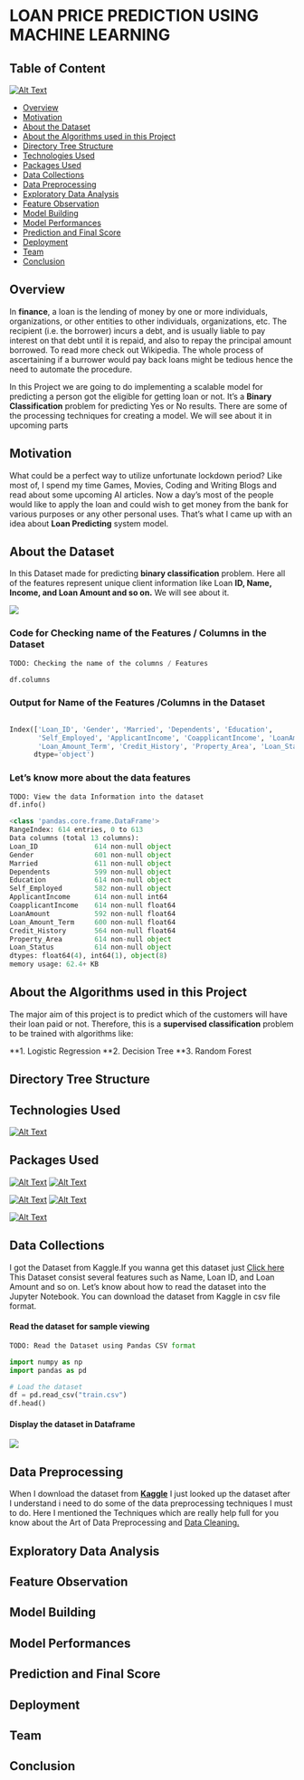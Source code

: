 # LOAN PRICE PREDICTION USING MACHINE LEARNING #
## Table of Content ##

[![Alt Text](Images/1.png)](https://medium.com/@Nivitus./loan-price-prediction-using-machine-learning-b585aafa3e7)

- [Overview](#overview)
- [Motivation](#motivation)
- [About the Dataset](#about-the-dataset)
- [About the Algorithms used in this Project](#about-the-algorithms-used-in-this-project)
- [Directory Tree Structure](#directory-tree-structure) 
- [Technologies Used](#technologies-used) 
- [Packages Used](#packages-used)
- [Data Collections](#data-collections)
- [Data Preprocessing](#data-preprocessing)
- [Exploratory Data Analysis](#exploratory-data-analysis)
- [Feature Observation](#feature-observation)
- [Model Building](#model-building)
- [Model Performances](#model-performances)
- [Prediction and Final Score](#prediction-and-final-score)
- [Deployment](#deployment)
- [Team](#team)
- [Conclusion](#conclusion)


## Overview

In **finance**, a loan is the lending of money by one or more individuals, organizations, or other entities to other individuals, organizations, etc. The recipient (i.e. the borrower) incurs a debt, and is usually liable to pay interest on that debt until it is repaid, and also to repay the principal amount borrowed. To read more check out Wikipedia. The whole process of ascertaining if a burrower would pay back loans might be tedious hence the need to automate the procedure.

In this Project we are going to do implementing a scalable model for predicting a person got the eligible for getting loan or not. It’s a **Binary Classification** problem for predicting Yes or No results. There are some of the processing techniques for creating a model. We will see about it in upcoming parts

## Motivation

What could be a perfect way to utilize unfortunate lockdown period? Like most of, I spend my time Games, Movies, Coding and Writing Blogs and read about some upcoming AI articles. Now a day’s most of the people would like to apply the loan and could wish to get money from the bank for various purposes or any other personal uses. That’s what I came up with an idea about **Loan Predicting** system model.


## About the Dataset

In this Dataset made for predicting **binary classification** problem. Here all of the features represent unique client information like Loan **ID, Name, Income, and Loan Amount and so on.** We will see about it.

![](Images/12.JPG)

### Code for Checking name of the Features / Columns in the Dataset

``` python
TODO: Checking the name of the columns / Features

df.columns
```
### Output for Name of the Features /Columns in the Dataset

``` python

Index(['Loan_ID', 'Gender', 'Married', 'Dependents', 'Education',
       'Self_Employed', 'ApplicantIncome', 'CoapplicantIncome', 'LoanAmount',
       'Loan_Amount_Term', 'Credit_History', 'Property_Area', 'Loan_Status'],
      dtype='object')
```
### Let’s know more about the data features

``` python
TODO: View the data Information into the dataset
df.info()
```

``` python
<class 'pandas.core.frame.DataFrame'>
RangeIndex: 614 entries, 0 to 613
Data columns (total 13 columns):
Loan_ID              614 non-null object
Gender               601 non-null object
Married              611 non-null object
Dependents           599 non-null object
Education            614 non-null object
Self_Employed        582 non-null object
ApplicantIncome      614 non-null int64
CoapplicantIncome    614 non-null float64
LoanAmount           592 non-null float64
Loan_Amount_Term     600 non-null float64
Credit_History       564 non-null float64
Property_Area        614 non-null object
Loan_Status          614 non-null object
dtypes: float64(4), int64(1), object(8)
memory usage: 62.4+ KB
```
## About the Algorithms used in this Project

The major aim of this project is to predict which of the customers will have their loan paid or not. Therefore, this is a **supervised classification** problem to be trained with algorithms like:

**1. Logistic Regression
**2. Decision Tree
**3. Random Forest


## Directory Tree Structure


## Technologies Used

[![Alt Text](Images/19.JPG)](https://www.python.org/)

## Packages Used

[![Alt Text](Images/14.png)](https://numpy.org/doc/)  [![Alt Text](Images/15.png)](https://pandas.pydata.org/)    

[![Alt Text](Images/16.png)](https://seaborn.pydata.org/)  [![Alt Text](Images/17.jpg)](https://matplotlib.org/)
  
[![Alt Text](Images/18.png)](https://scikit-learn.org/stable/)


## Data Collections

I got the Dataset from Kaggle.If you wanna get this dataset just [Click here](https://www.kaggle.com/altruistdelhite04/loan-prediction-problem-dataset) This Dataset consist several features such as Name, Loan ID, and Loan Amount and so on. Let’s know about how to read the dataset into the Jupyter Notebook. You can download the dataset from Kaggle in csv file format.

#### Read the dataset for sample viewing

``` python
TODO: Read the Dataset using Pandas CSV format

import numpy as np
import pandas as pd

# Load the dataset
df = pd.read_csv("train.csv") 
df.head()
```

#### Display the dataset in Dataframe

![](Images/12.JPG)

## Data Preprocessing

When I download the dataset from **[Kaggle](https://www.kaggle.com/altruistdelhite04/loan-prediction-problem-dataset)** I just looked up the dataset after I understand i need to do some of the data preprocessing techniques I must to do. Here I mentioned the Techniques which are really help full for you know about the Art of Data Preprocessing and [Data Cleaning.](https://towardsdatascience.com/the-art-of-cleaning-your-data-b713dbd49726)


## Exploratory Data Analysis


## Feature Observation


## Model Building


## Model Performances


## Prediction and Final Score


## Deployment


## Team


## Conclusion
